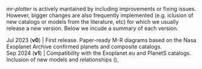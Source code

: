 
*mr-plotter* is actively mantained by including improvements or fixing issues. However, bigger changes are also frequently implemented (e.g. iclusion of new catalogs or models from the literature, etc) for which we usually release a new version. Below we incude a summary of each version.

Jul 2023 (**v0**) | First release. Paper-ready M-R diagrams based on the Nasa Exoplanet Archive confirmed planets and composite catalogs. <br />
Sep 2024 (**v1**) | Compatibility with the Exoplanet.eu and PlanetS catalogs. Inclusion of new models and relationships (), 
